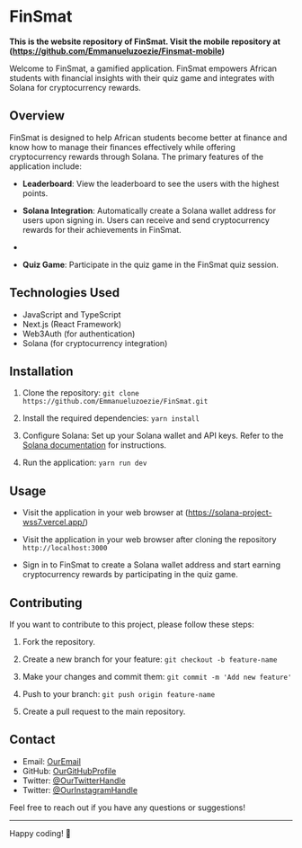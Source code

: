 
# FinSmat

**This is the website repository of FinSmat. Visit the mobile repository at (https://github.com/Emmanueluzoezie/Finsmat-mobile)**

Welcome to FinSmat, a gamified application. FinSmat empowers African students with financial insights with their quiz game and integrates with Solana for cryptocurrency rewards.

## Overview

FinSmat is designed to help African students become better at finance and know how to manage their finances effectively while offering cryptocurrency rewards through Solana. The primary features of the application include:

- **Leaderboard**: View the leaderboard to see the users with the highest points.

- **Solana Integration**: Automatically create a Solana wallet address for users upon signing in. Users can receive and send cryptocurrency rewards for their achievements in FinSmat.
- 
- **Quiz Game**: Participate in the quiz game in the FinSmat quiz session.

## Technologies Used

- JavaScript and TypeScript
- Next.js (React Framework)
- Web3Auth (for authentication)
- Solana (for cryptocurrency integration)

## Installation

1. Clone the repository: `git clone https://github.com/Emmanueluzoezie/FinSmat.git`

2. Install the required dependencies: `yarn install`

3. Configure Solana: Set up your Solana wallet and API keys. Refer to the [Solana documentation](https://docs.solana.com/) for instructions.

4. Run the application: `yarn run dev`

## Usage

- Visit the application in your web browser at (https://solana-project-wss7.vercel.app/)
  
- Visit the application in your web browser after cloning the repository `http://localhost:3000`

- Sign in to FinSmat to create a Solana wallet address and start earning cryptocurrency rewards by participating in the quiz game.

## Contributing

If you want to contribute to this project, please follow these steps:

1. Fork the repository.

2. Create a new branch for your feature: `git checkout -b feature-name`

3. Make your changes and commit them: `git commit -m 'Add new feature'`

4. Push to your branch: `git push origin feature-name`

5. Create a pull request to the main repository.


## Contact

- Email: [OurEmail](financesmartapp@gmail.com)
- GitHub: [OurGitHubProfile](https://github.com/Emmanueluzoezie)
- Twitter: [@OurTwitterHandle](https://twitter.com/Finsmat)
- Twitter: [@OurInstagramHandle](https://instagram.com/finsmat_app?igshid=OGQ5ZDc2ODk2ZA%3D%3D&utm_source=qr)

Feel free to reach out if you have any questions or suggestions!

---

Happy coding! 🚀
